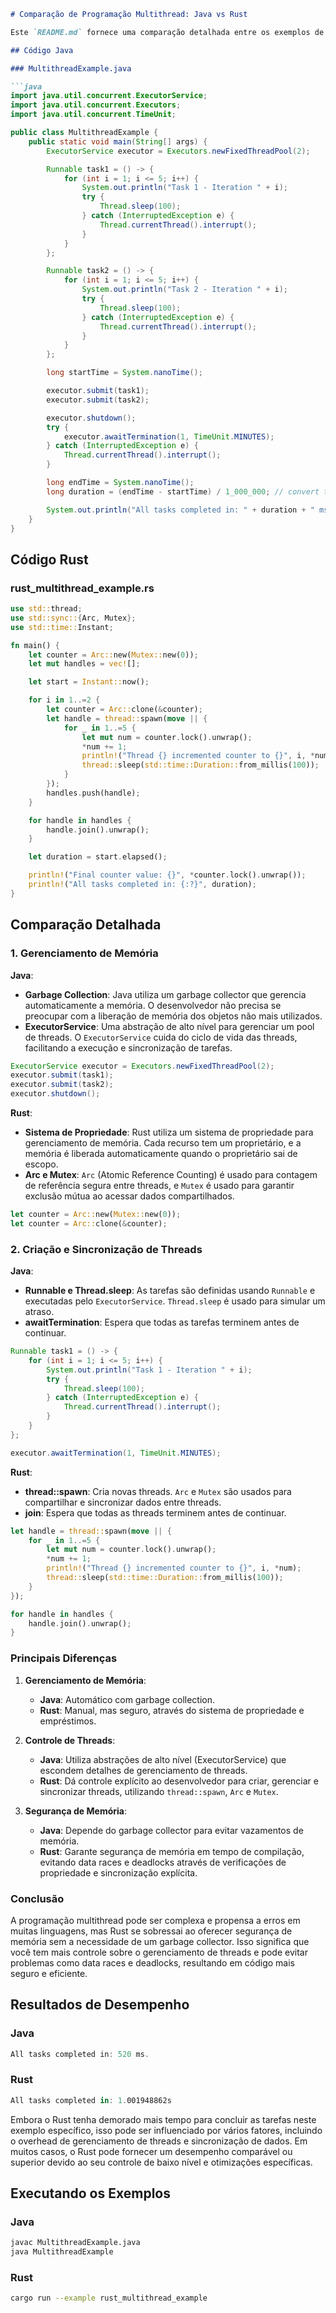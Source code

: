 ```markdown
# Comparação de Programação Multithread: Java vs Rust

Este `README.md` fornece uma comparação detalhada entre os exemplos de programação multithread em Java e Rust, destacando as principais diferenças e mostrando como executar cada exemplo.

## Código Java

### MultithreadExample.java

```java
import java.util.concurrent.ExecutorService;
import java.util.concurrent.Executors;
import java.util.concurrent.TimeUnit;

public class MultithreadExample {
    public static void main(String[] args) {
        ExecutorService executor = Executors.newFixedThreadPool(2);

        Runnable task1 = () -> {
            for (int i = 1; i <= 5; i++) {
                System.out.println("Task 1 - Iteration " + i);
                try {
                    Thread.sleep(100);
                } catch (InterruptedException e) {
                    Thread.currentThread().interrupt();
                }
            }
        };

        Runnable task2 = () -> {
            for (int i = 1; i <= 5; i++) {
                System.out.println("Task 2 - Iteration " + i);
                try {
                    Thread.sleep(100);
                } catch (InterruptedException e) {
                    Thread.currentThread().interrupt();
                }
            }
        };

        long startTime = System.nanoTime();

        executor.submit(task1);
        executor.submit(task2);

        executor.shutdown();
        try {
            executor.awaitTermination(1, TimeUnit.MINUTES);
        } catch (InterruptedException e) {
            Thread.currentThread().interrupt();
        }

        long endTime = System.nanoTime();
        long duration = (endTime - startTime) / 1_000_000; // convert to milliseconds

        System.out.println("All tasks completed in: " + duration + " ms.");
    }
}
```

## Código Rust

### rust_multithread_example.rs

```rust
use std::thread;
use std::sync::{Arc, Mutex};
use std::time::Instant;

fn main() {
    let counter = Arc::new(Mutex::new(0));
    let mut handles = vec![];

    let start = Instant::now();

    for i in 1..=2 {
        let counter = Arc::clone(&counter);
        let handle = thread::spawn(move || {
            for _ in 1..=5 {
                let mut num = counter.lock().unwrap();
                *num += 1;
                println!("Thread {} incremented counter to {}", i, *num);
                thread::sleep(std::time::Duration::from_millis(100));
            }
        });
        handles.push(handle);
    }

    for handle in handles {
        handle.join().unwrap();
    }

    let duration = start.elapsed();

    println!("Final counter value: {}", *counter.lock().unwrap());
    println!("All tasks completed in: {:?}", duration);
}
```

## Comparação Detalhada

### 1. Gerenciamento de Memória

**Java**:

- **Garbage Collection**: Java utiliza um garbage collector que gerencia automaticamente a memória. O desenvolvedor não precisa se preocupar com a liberação de memória dos objetos não mais utilizados.
- **ExecutorService**: Uma abstração de alto nível para gerenciar um pool de threads. O `ExecutorService` cuida do ciclo de vida das threads, facilitando a execução e sincronização de tarefas.

```java
ExecutorService executor = Executors.newFixedThreadPool(2);
executor.submit(task1);
executor.submit(task2);
executor.shutdown();
```

**Rust**:

- **Sistema de Propriedade**: Rust utiliza um sistema de propriedade para gerenciamento de memória. Cada recurso tem um proprietário, e a memória é liberada automaticamente quando o proprietário sai de escopo.
- **Arc e Mutex**: `Arc` (Atomic Reference Counting) é usado para contagem de referência segura entre threads, e `Mutex` é usado para garantir exclusão mútua ao acessar dados compartilhados.

```rust
let counter = Arc::new(Mutex::new(0));
let counter = Arc::clone(&counter);
```

### 2. Criação e Sincronização de Threads

**Java**:

- **Runnable e Thread.sleep**: As tarefas são definidas usando `Runnable` e executadas pelo `ExecutorService`. `Thread.sleep` é usado para simular um atraso.
- **awaitTermination**: Espera que todas as tarefas terminem antes de continuar.

```java
Runnable task1 = () -> {
    for (int i = 1; i <= 5; i++) {
        System.out.println("Task 1 - Iteration " + i);
        try {
            Thread.sleep(100);
        } catch (InterruptedException e) {
            Thread.currentThread().interrupt();
        }
    }
};

executor.awaitTermination(1, TimeUnit.MINUTES);
```

**Rust**:

- **thread::spawn**: Cria novas threads. `Arc` e `Mutex` são usados para compartilhar e sincronizar dados entre threads.
- **join**: Espera que todas as threads terminem antes de continuar.

```rust
let handle = thread::spawn(move || {
    for _ in 1..=5 {
        let mut num = counter.lock().unwrap();
        *num += 1;
        println!("Thread {} incremented counter to {}", i, *num);
        thread::sleep(std::time::Duration::from_millis(100));
    }
});

for handle in handles {
    handle.join().unwrap();
}
```

### Principais Diferenças

1. **Gerenciamento de Memória**:
   - **Java**: Automático com garbage collection.
   - **Rust**: Manual, mas seguro, através do sistema de propriedade e empréstimos.

2. **Controle de Threads**:
   - **Java**: Utiliza abstrações de alto nível (ExecutorService) que escondem detalhes de gerenciamento de threads.
   - **Rust**: Dá controle explícito ao desenvolvedor para criar, gerenciar e sincronizar threads, utilizando `thread::spawn`, `Arc` e `Mutex`.

3. **Segurança de Memória**:
   - **Java**: Depende do garbage collector para evitar vazamentos de memória.
   - **Rust**: Garante segurança de memória em tempo de compilação, evitando data races e deadlocks através de verificações de propriedade e sincronização explícita.

### Conclusão

A programação multithread pode ser complexa e propensa a erros em muitas linguagens, mas Rust se sobressai ao oferecer segurança de memória sem a necessidade de um garbage collector. Isso significa que você tem mais controle sobre o gerenciamento de threads e pode evitar problemas como data races e deadlocks, resultando em código mais seguro e eficiente.

## Resultados de Desempenho

### Java

```java
All tasks completed in: 520 ms.
```

### Rust

```rust
All tasks completed in: 1.001948862s
```

Embora o Rust tenha demorado mais tempo para concluir as tarefas neste exemplo específico, isso pode ser influenciado por vários fatores, incluindo o overhead de gerenciamento de threads e sincronização de dados. Em muitos casos, o Rust pode fornecer um desempenho comparável ou superior devido ao seu controle de baixo nível e otimizações específicas.

## Executando os Exemplos

### Java

```bash
javac MultithreadExample.java
java MultithreadExample
```

### Rust

```bash
cargo run --example rust_multithread_example
```



